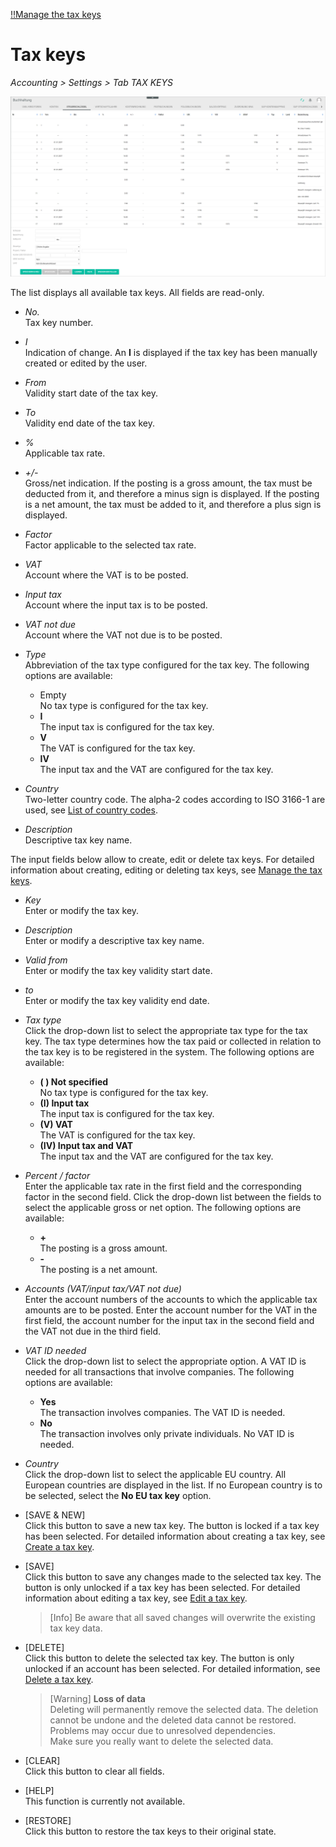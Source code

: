 [!!Manage the tax keys](../Integration/02_ManageTaxKeys.md)

# Tax keys

*Accounting > Settings > Tab TAX KEYS*

![Tax keys](../../Assets/Screenshots/RetailSuiteAccounting/Settings/TaxKeys/CreateTaxKey.png "[Tax keys]")

The list displays all available tax keys. All fields are read-only.

- *No.*  
    Tax key number.

- *I*  
    Indication of change. An **I** is displayed if the tax key has been manually created or edited by the user.

- *From*  
    Validity start date of the tax key.

- *To*  
    Validity end date of the tax key.  

- *%*  
    Applicable tax rate.

- *+/-*  
    Gross/net indication. If the posting is a gross amount, the tax must be deducted from it, and therefore a minus sign is displayed. If the posting is a net amount, the tax must be added to it, and therefore a plus sign is displayed.

- *Factor*  
    Factor applicable to the selected tax rate.

- *VAT*  
    Account where the VAT is to be posted.

- *Input tax*  
    Account where the input tax is to be posted.

- *VAT not due*  
    Account where the VAT not due is to be posted.

- *Type*  
    Abbreviation of the tax type configured for the tax key. The following options are available:  
    - Empty     
        No tax type is configured for the tax key.
    - **I**   
        The input tax is configured for the tax key.
    - **V**   
        The VAT is configured for the tax key.
    - **IV**   
        The input tax and the VAT are configured for the tax key.

[comment]: <> (Abkürzungen im System nicht übersetzt. Auf DE lassen? Wenn ja, durchgängig, also, auch in Integration und Operation)

- *Country*  
    Two-letter country code. The alpha-2 codes according to ISO 3166-1 are used, see [List of country codes](https://en.wikipedia.org/wiki/ISO_3166-1_alpha-2).

- *Description*  
    Descriptive tax key name.

The input fields below allow to create, edit or delete tax keys. For detailed information about creating, editing or deleting tax keys, see [Manage the tax keys](../Integration/02_ManageTaxKeys.md).

- *Key*  
    Enter or modify the tax key.

- *Description*  
    Enter or modify a descriptive tax key name.

- *Valid from*   
    Enter or modify the tax key validity start date.

- *to*  
    Enter or modify the tax key validity end date.

- *Tax type*  
    Click the drop-down list to select the appropriate tax type for the tax key. The tax type determines how the tax paid or collected in relation to the tax key is to be registered in the system. The following options are available:
    - **( ) Not specified**  
        No tax type is configured for the tax key.  
    - **(I) Input tax**  
        The input tax is configured for the tax key.
    - **(V) VAT**  
        The VAT is configured for the tax key.
    - **(IV) Input tax and VAT**  
        The input tax and the VAT are configured for the tax key.

- *Percent / factor*  
    Enter the applicable tax rate in the first field and the corresponding factor in the second field. Click the drop-down list between the fields to select the applicable gross or net option. The following options are available:
    - **+**   
        The posting is a gross amount.
    - **-**   
        The posting is a net amount.

- *Accounts (VAT/input tax/VAT not due)*  
    Enter the account numbers of the accounts to which the applicable tax amounts are to be posted. Enter the account number for the VAT in the first field, the account number for the input tax in the second field and the VAT not due in the third field.

- *VAT ID needed*  
    Click the drop-down list to select the appropriate option. A VAT ID is needed for all transactions that involve companies. The following options are available:
    - **Yes**   
        The transaction involves companies. The VAT ID is needed.
    - **No**   
        The transaction involves only private individuals. No VAT ID is needed.

- *Country*  
    Click the drop-down list to select the applicable EU country. All European countries are displayed in the list. If no European country is to be selected, select the **No EU tax key** option.

- [SAVE & NEW]  
    Click this button to save a new tax key. The button is locked if a tax key has been selected. For detailed information about creating a tax key, see [Create a tax key](../Integration/02_ManageTaxKeys.md#create-a-tax-key).

- [SAVE]  
    Click this button to save any changes made to the selected tax key. The button is only unlocked if a tax key has been selected. For detailed information about editing a tax key, see [Edit a tax key](../Integration/02_ManageTaxKeys.md#edit-a-tax-key).

    > [Info] Be aware that all saved changes will overwrite the existing tax key data.

- [DELETE]  
    Click this button to delete the selected tax key. The button is only unlocked if an account has been selected. For detailed information, see [Delete a tax key](../Integration/02_ManageTaxKeys.md#delete-a-tax-key).

    > [Warning] **Loss of data**   
    Deleting will permanently remove the selected data. The deletion cannot be undone and the deleted data cannot be restored.       
    Problems may occur due to unresolved dependencies.   
    Make sure you really want to delete the selected data.

- [CLEAR]  
    Click this button to clear all fields.

- [HELP]  
    This function is currently not available.

- [RESTORE]  
    Click this button to restore the tax keys to their original state.

[comment]: <> (Was macht der WIEDERHERSTELLEN/RESTORE Button? Beim Klicken, Fenster mit Warnung "Möchten Sie die Steuerschlüssel in deren Ursprungs-Zustand zurückversetzen? Alle von Ihnen gemachten Änderungen werden dadurch gelöscht." Bei OK scheint es aber nichts zu passieren... Das System leert die Eingabemaske, aber nach Speichern kann man nicht wiederherstellen.)

